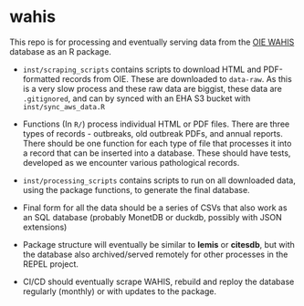 
# wahis

This repo is for processing and eventually serving data from the [OIE WAHIS](http://www.oie.int/wahis_2/public/wahid.php) database as an R package.

- `inst/scraping_scripts` contains scripts to download HTML and PDF-formatted
   records from OIE.  These are downloaded to `data-raw`.  As this is a very
   slow process and these raw data are biggist, these data are `.gitignored`,
   and can by synced with an EHA S3 bucket with `inst/sync_aws_data.R`
   
-  Functions (In `R/`) process individual HTML or PDF files.  There are three
   types of records - outbreaks, old outbreak PDFs, and annual reports. There
   should be one function for each type of file that processes it into a record 
   that can be inserted into a database.  These should have tests, developed
   as we encounter various pathological records.
   
-  `inst/processing_scripts` contains scripts to run on all downloaded data,
   using the package functions, to generate the final database.
   
-  Final form for all the data should be a series of CSVs that also work as
   an SQL database (probably MonetDB or duckdb, possibly with JSON extensions)

-  Package structure will eventually be similar to **lemis** or **citesdb**,
   but with the database also archived/served remotely for other processes
   in the REPEL project.
   
-  CI/CD should eventually scrape WAHIS, rebuild and reploy the database
   regularly (monthly) or with updates to the package.


